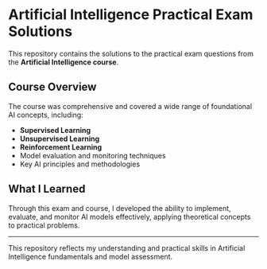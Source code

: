 # Artificial Intelligence Practical Exam Solutions

This repository contains the solutions to the practical exam questions from the **Artificial Intelligence course**.

## Course Overview

The course was comprehensive and covered a wide range of foundational AI concepts, including:

- **Supervised Learning**
- **Unsupervised Learning**
- **Reinforcement Learning**
- Model evaluation and monitoring techniques
- Key AI principles and methodologies

## What I Learned

Through this exam and course, I developed the ability to implement, evaluate, and monitor AI models effectively, applying theoretical concepts to practical problems.

---

This repository reflects my understanding and practical skills in Artificial Intelligence fundamentals and model assessment.
